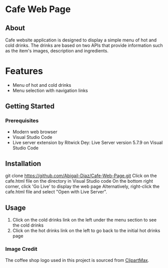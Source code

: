# Cafe Web Page

## About
Cafe website application is designed to display a simple menu of hot and cold drinks. The drinks are based on two APIs that provide information such as the item's images, description and ingredients.

# Features
- Menu of hot and cold drinks
- Menu selection with navigation links

## Getting Started
### Prerequisites
- Modern web browser
- Visual Studio Code
- Live server extension by Ritwick Dey: Live Server version 5.7.9 on Visual Studio Code
## Installation
 git clone https://github.com/Abigail-Diaz/Cafe-Web-Page.git
 Click on the cafe.html file on the directory in Visual Studio code
 On the bottom right corner, click 'Go Live' to display the web page
 Alternatively, right-click the cafe.html file and select "Open with Live Server".
## Usage
1. Click on the cold drinks link on the left under the menu section to see the cold drinks
2. Click on the hot drinks link on the left to go back to the initial hot drinks page
### Image Credit
The coffee shop logo used in this project is sourced from [ClipartMax](https://www.clipartmax.com/middle/m2i8N4K9H7N4i8K9_coffee-shop-logo-design-cafe-logo-png/).
